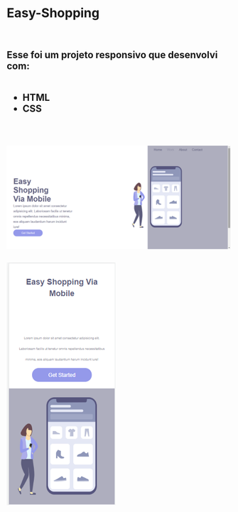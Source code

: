 <h1>Easy-Shopping</h1>
<br>

<h2> Esse foi um projeto responsivo que desenvolvi com:
<br>
<br>

- HTML
- CSS 
<br>
<br>
<img src="https://raw.githubusercontent.com/ewertonprado1910/Easy-Shopping/0a97294d2ddc149044a6a29dac9a990e1448fd7e/assets/Easy.png">
<br>
<br>
<img src="https://raw.githubusercontent.com/ewertonprado1910/Easy-Shopping/0a97294d2ddc149044a6a29dac9a990e1448fd7e/assets/Easy%202.png">
